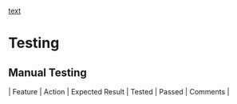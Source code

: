 [text](TESTING.md)

# Testing

## Manual Testing

| Feature | Action | Expected Result | Tested | Passed | Comments |
